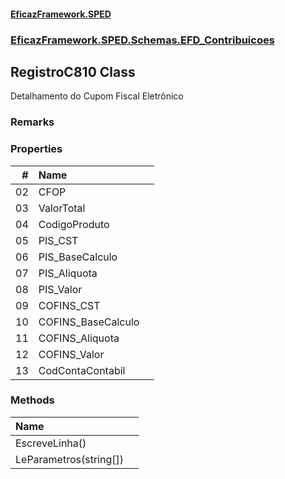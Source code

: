 #### [EficazFramework.SPED](EficazFrameworkSPED.md 'EficazFramework SPED')
### [EficazFramework.SPED.Schemas.EFD_Contribuicoes](EficazFramework.SPED.Schemas.EFD_Contribuicoes.md 'EficazFramework.SPED.Schemas.EFD_Contribuicoes')

## RegistroC810 Class

Detalhamento do Cupom Fiscal Eletrônico

### Remarks
### Properties

| # | Name | |
| ---: | :--- | :--- |
| 02 | CFOP |  |
| 03 | ValorTotal |  |
| 04 | CodigoProduto |  |
| 05 | PIS_CST |  |
| 06 | PIS_BaseCalculo |  |
| 07 | PIS_Aliquota |  |
| 08 | PIS_Valor |  |
| 09 | COFINS_CST |  |
| 10 | COFINS_BaseCalculo |  |
| 11 | COFINS_Aliquota |  |
| 12 | COFINS_Valor |  |
| 13 | CodContaContabil |  |
### Methods

| Name | |
| :--- | :--- |
| EscreveLinha() |  |
| LeParametros(string[]) |  |
